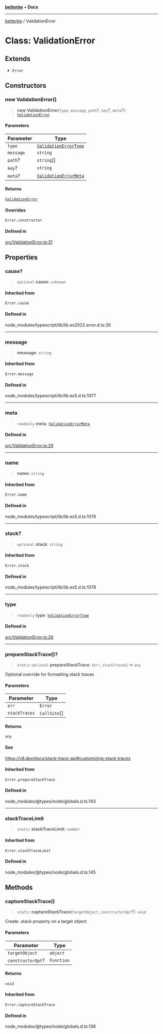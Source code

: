 [**betterbe**](../README.md) • **Docs**

---

[betterbe](../README.md) / ValidationError

# Class: ValidationError

## Extends

- `Error`

## Constructors

### new ValidationError()

> **new ValidationError**(`type`, `message`, `path`?, `key`?, `meta`?): [`ValidationError`](ValidationError.md)

#### Parameters

| Parameter | Type                                                            |
| --------- | --------------------------------------------------------------- |
| `type`    | [`ValidationErrorType`](../type-aliases/ValidationErrorType.md) |
| `message` | `string`                                                        |
| `path`?   | `string`[]                                                      |
| `key`?    | `string`                                                        |
| `meta`?   | [`ValidationErrorMeta`](../interfaces/ValidationErrorMeta.md)   |

#### Returns

[`ValidationError`](ValidationError.md)

#### Overrides

`Error.constructor`

#### Defined in

[src/ValidationError.ts:31](https://github.com/ericvera/betterbe/blob/main/src/ValidationError.ts#L31)

## Properties

### cause?

> `optional` **cause**: `unknown`

#### Inherited from

`Error.cause`

#### Defined in

node_modules/typescript/lib/lib.es2022.error.d.ts:26

---

### message

> **message**: `string`

#### Inherited from

`Error.message`

#### Defined in

node_modules/typescript/lib/lib.es5.d.ts:1077

---

### meta

> `readonly` **meta**: [`ValidationErrorMeta`](../interfaces/ValidationErrorMeta.md)

#### Defined in

[src/ValidationError.ts:29](https://github.com/ericvera/betterbe/blob/main/src/ValidationError.ts#L29)

---

### name

> **name**: `string`

#### Inherited from

`Error.name`

#### Defined in

node_modules/typescript/lib/lib.es5.d.ts:1076

---

### stack?

> `optional` **stack**: `string`

#### Inherited from

`Error.stack`

#### Defined in

node_modules/typescript/lib/lib.es5.d.ts:1078

---

### type

> `readonly` **type**: [`ValidationErrorType`](../type-aliases/ValidationErrorType.md)

#### Defined in

[src/ValidationError.ts:28](https://github.com/ericvera/betterbe/blob/main/src/ValidationError.ts#L28)

---

### prepareStackTrace()?

> `static` `optional` **prepareStackTrace**: (`err`, `stackTraces`) => `any`

Optional override for formatting stack traces

#### Parameters

| Parameter     | Type         |
| ------------- | ------------ |
| `err`         | `Error`      |
| `stackTraces` | `CallSite`[] |

#### Returns

`any`

#### See

https://v8.dev/docs/stack-trace-api#customizing-stack-traces

#### Inherited from

`Error.prepareStackTrace`

#### Defined in

node_modules/@types/node/globals.d.ts:143

---

### stackTraceLimit

> `static` **stackTraceLimit**: `number`

#### Inherited from

`Error.stackTraceLimit`

#### Defined in

node_modules/@types/node/globals.d.ts:145

## Methods

### captureStackTrace()

> `static` **captureStackTrace**(`targetObject`, `constructorOpt`?): `void`

Create .stack property on a target object

#### Parameters

| Parameter         | Type       |
| ----------------- | ---------- |
| `targetObject`    | `object`   |
| `constructorOpt`? | `Function` |

#### Returns

`void`

#### Inherited from

`Error.captureStackTrace`

#### Defined in

node_modules/@types/node/globals.d.ts:136
